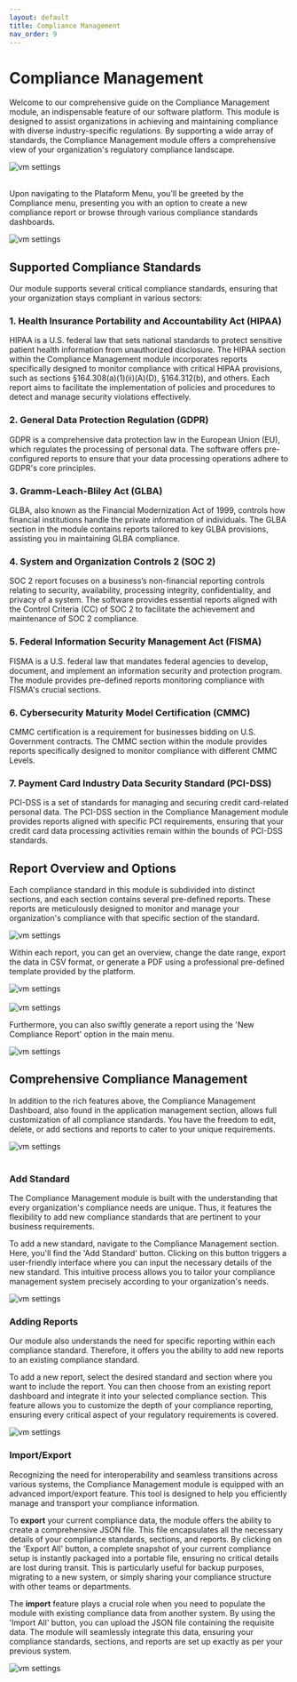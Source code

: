 ```yaml
---
layout: default
title: Compliance Management
nav_order: 9
---
```



# Compliance Management

Welcome to our comprehensive guide on the Compliance Management module, an indispensable feature of our software platform. This module is designed to assist organizations in achieving and maintaining compliance with diverse industry-specific regulations. By supporting a wide array of standards, the Compliance Management module offers a comprehensive view of your organization's regulatory compliance landscape.

<img alt="vm settings" src="./../Images/Components/../../../Images/Components/Compliance/dash.png"><br><br>

Upon navigating to the Plataform Menu, you'll be greeted by the Compliance menu, presenting you with an option to create a new compliance report or browse through various compliance standards dashboards.

<img alt="vm settings" src="./../Images/Components/../../../Images/Components/Compliance/menu.png">


## Supported Compliance Standards
Our module supports several critical compliance standards, ensuring that your organization stays compliant in various sectors:

### 1. Health Insurance Portability and Accountability Act (HIPAA)
HIPAA is a U.S. federal law that sets national standards to protect sensitive patient health information from unauthorized disclosure. The HIPAA section within the Compliance Management module incorporates reports specifically designed to monitor compliance with critical HIPAA provisions, such as sections §164.308(a)(1)(ii)(A)(D), §164.312(b), and others. Each report aims to facilitate the implementation of policies and procedures to detect and manage security violations effectively.

### 2. General Data Protection Regulation (GDPR)
GDPR is a comprehensive data protection law in the European Union (EU), which regulates the processing of personal data. The software offers pre-configured reports to ensure that your data processing operations adhere to GDPR's core principles.

### 3. Gramm-Leach-Bliley Act (GLBA)
GLBA, also known as the Financial Modernization Act of 1999, controls how financial institutions handle the private information of individuals. The GLBA section in the module contains reports tailored to key GLBA provisions, assisting you in maintaining GLBA compliance.

### 4. System and Organization Controls 2 (SOC 2)
SOC 2 report focuses on a business’s non-financial reporting controls relating to security, availability, processing integrity, confidentiality, and privacy of a system. The software provides essential reports aligned with the Control Criteria (CC) of SOC 2 to facilitate the achievement and maintenance of SOC 2 compliance.

### 5. Federal Information Security Management Act (FISMA)
FISMA is a U.S. federal law that mandates federal agencies to develop, document, and implement an information security and protection program. The module provides pre-defined reports monitoring compliance with FISMA's crucial sections.

### 6. Cybersecurity Maturity Model Certification (CMMC)
CMMC certification is a requirement for businesses bidding on U.S. Government contracts. The CMMC section within the module provides reports specifically designed to monitor compliance with different CMMC Levels.

### 7. Payment Card Industry Data Security Standard (PCI-DSS)
PCI-DSS is a set of standards for managing and securing credit card-related personal data. The PCI-DSS section in the Compliance Management module provides reports aligned with specific PCI requirements, ensuring that your credit card data processing activities remain within the bounds of PCI-DSS standards.

## Report Overview and Options

Each compliance standard in this module is subdivided into distinct sections, and each section contains several pre-defined reports. These reports are meticulously designed to monitor and manage your organization's compliance with that specific section of the standard.

<img alt="vm settings" src="./../Images/Components/../../../Images/Components/Compliance/HIPAAtemplate.png">

Within each report, you can get an overview, change the date range, export the data in CSV format, or generate a PDF using a professional pre-defined template provided by the platform.

<img alt="vm settings" src="./../Images/Components/../../../Images/Components/Compliance/options.png">
<br><br>
<img alt="vm settings" src="./../Images/Components/../../../Images/Components/Compliance/template.png">


Furthermore, you can also swiftly generate a report using the 'New Compliance Report' option in the main menu.

<img alt="vm settings" src="./../Images/Components/../../../Images/Components/Compliance/createcompliancereport.png">


## Comprehensive Compliance Management

In addition to the rich features above, the Compliance Management Dashboard, also found in the application management section, allows full customization of all compliance standards. You have the freedom to edit, delete, or add sections and reports to cater to your unique requirements.

<img alt="vm settings" src="./../Images/Components/../../../Images/Components/Compliance/dash.png">
<br><br>

### Add Standard
The Compliance Management module is built with the understanding that every organization's compliance needs are unique. Thus, it features the flexibility to add new compliance standards that are pertinent to your business requirements.

To add a new standard, navigate to the Compliance Management section. Here, you'll find the 'Add Standard' button. Clicking on this button triggers a user-friendly interface where you can input the necessary details of the new standard. This intuitive process allows you to tailor your compliance management system precisely according to your organization's needs.

<img alt="vm settings" src="./../Images/Components/../../../Images/Components/Compliance/newstandard.png">

### Adding Reports

Our module also understands the need for specific reporting within each compliance standard. Therefore, it offers you the ability to add new reports to an existing compliance standard.

To add a new report, select the desired standard and section where you want to include the report. You can then choose from an existing report dashboard and integrate it into your selected compliance section. This feature allows you to customize the depth of your compliance reporting, ensuring every critical aspect of your regulatory requirements is covered.

<img alt="vm settings" src="./../Images/Components/../../../Images/Components/Compliance/createreport.png">


### Import/Export

Recognizing the need for interoperability and seamless transitions across various systems, the Compliance Management module is equipped with an advanced import/export feature. This tool is designed to help you efficiently manage and transport your compliance information.

To **export** your current compliance data, the module offers the ability to create a comprehensive JSON file. This file encapsulates all the necessary details of your compliance standards, sections, and reports. By clicking on the 'Export All' button, a complete snapshot of your current compliance setup is instantly packaged into a portable file, ensuring no critical details are lost during transit. This is particularly useful for backup purposes, migrating to a new system, or simply sharing your compliance structure with other teams or departments.

The **import** feature plays a crucial role when you need to populate the module with existing compliance data from another system. By using the 'Import All' button, you can upload the JSON file containing the requisite data. The module will seamlessly integrate this data, ensuring your compliance standards, sections, and reports are set up exactly as per your previous system.

<img alt="vm settings" src="./../Images/Components/../../../Images/Components/Compliance/options2.png">